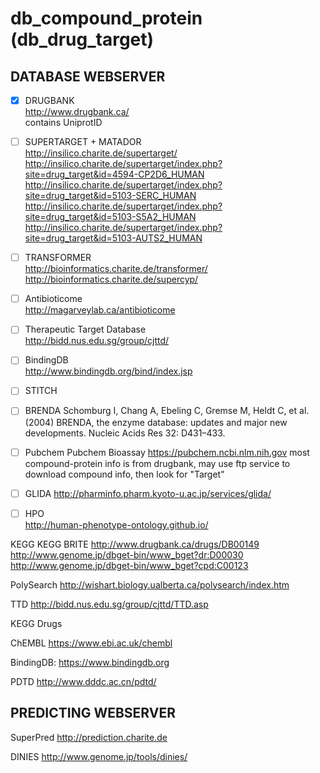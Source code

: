 # db_compound_protein (db_drug_target)

## DATABASE WEBSERVER

- [x] DRUGBANK <br />
http://www.drugbank.ca/ <br />
contains UniprotID

- [ ] SUPERTARGET + MATADOR <br />
http://insilico.charite.de/supertarget/
http://insilico.charite.de/supertarget/index.php?site=drug_target&id=4594-CP2D6_HUMAN
http://insilico.charite.de/supertarget/index.php?site=drug_target&id=5103-SERC_HUMAN
http://insilico.charite.de/supertarget/index.php?site=drug_target&id=5103-S5A2_HUMAN
http://insilico.charite.de/supertarget/index.php?site=drug_target&id=5103-AUTS2_HUMAN

- [ ] TRANSFORMER <br />
http://bioinformatics.charite.de/transformer/
http://bioinformatics.charite.de/supercyp/

- [ ] Antibioticome <br />
http://magarveylab.ca/antibioticome

- [ ] Therapeutic Target Database <br />
http://bidd.nus.edu.sg/group/cjttd/

- [ ] BindingDB <br />
http://www.bindingdb.org/bind/index.jsp

- [ ] STITCH

- [ ] BRENDA
Schomburg I, Chang A, Ebeling C, Gremse M, Heldt C, et al. (2004) BRENDA,
the enzyme database: updates and major new developments. Nucleic Acids Res
32: D431–433.

- [ ] Pubchem
Pubchem Bioassay
https://pubchem.ncbi.nlm.nih.gov
most compound-protein info is from drugbank,
may use ftp service to download compound info,
then look for "Target"

- [ ] GLIDA
http://pharminfo.pharm.kyoto-u.ac.jp/services/glida/

- [ ] HPO <br />
http://human-phenotype-ontology.github.io/

KEGG
KEGG BRITE
http://www.drugbank.ca/drugs/DB00149
http://www.genome.jp/dbget-bin/www_bget?dr:D00030
http://www.genome.jp/dbget-bin/www_bget?cpd:C00123

PolySearch
http://wishart.biology.ualberta.ca/polysearch/index.htm

TTD
http://bidd.nus.edu.sg/group/cjttd/TTD.asp

KEGG Drugs

ChEMBL
https://www.ebi.ac.uk/chembl

BindingDB:
https://www.bindingdb.org

PDTD
http://www.dddc.ac.cn/pdtd/

## PREDICTING WEBSERVER

SuperPred
http://prediction.charite.de

DINIES
http://www.genome.jp/tools/dinies/
